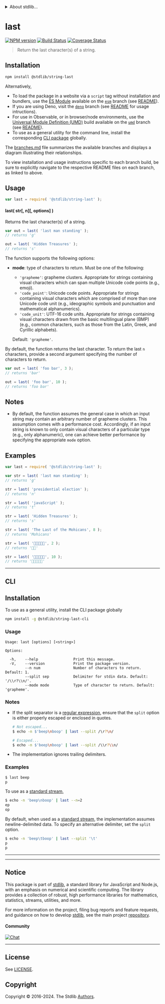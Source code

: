 <!--

@license Apache-2.0

Copyright (c) 2024 The Stdlib Authors.

Licensed under the Apache License, Version 2.0 (the "License");
you may not use this file except in compliance with the License.
You may obtain a copy of the License at

   http://www.apache.org/licenses/LICENSE-2.0

Unless required by applicable law or agreed to in writing, software
distributed under the License is distributed on an "AS IS" BASIS,
WITHOUT WARRANTIES OR CONDITIONS OF ANY KIND, either express or implied.
See the License for the specific language governing permissions and
limitations under the License.

-->


<details>
  <summary>
    About stdlib...
  </summary>
  <p>We believe in a future in which the web is a preferred environment for numerical computation. To help realize this future, we've built stdlib. stdlib is a standard library, with an emphasis on numerical and scientific computation, written in JavaScript (and C) for execution in browsers and in Node.js.</p>
  <p>The library is fully decomposable, being architected in such a way that you can swap out and mix and match APIs and functionality to cater to your exact preferences and use cases.</p>
  <p>When you use stdlib, you can be absolutely certain that you are using the most thorough, rigorous, well-written, studied, documented, tested, measured, and high-quality code out there.</p>
  <p>To join us in bringing numerical computing to the web, get started by checking us out on <a href="https://github.com/stdlib-js/stdlib">GitHub</a>, and please consider <a href="https://opencollective.com/stdlib">financially supporting stdlib</a>. We greatly appreciate your continued support!</p>
</details>

# last

[![NPM version][npm-image]][npm-url] [![Build Status][test-image]][test-url] [![Coverage Status][coverage-image]][coverage-url] <!-- [![dependencies][dependencies-image]][dependencies-url] -->

> Return the last character(s) of a string.

<section class="installation">

## Installation

```bash
npm install @stdlib/string-last
```

Alternatively,

-   To load the package in a website via a `script` tag without installation and bundlers, use the [ES Module][es-module] available on the [`esm`][esm-url] branch (see [README][esm-readme]).
-   If you are using Deno, visit the [`deno`][deno-url] branch (see [README][deno-readme] for usage intructions).
-   For use in Observable, or in browser/node environments, use the [Universal Module Definition (UMD)][umd] build available on the [`umd`][umd-url] branch (see [README][umd-readme]).
-   To use as a general utility for the command line, install the corresponding [CLI package][cli-section] globally.

The [branches.md][branches-url] file summarizes the available branches and displays a diagram illustrating their relationships.

To view installation and usage instructions specific to each branch build, be sure to explicitly navigate to the respective README files on each branch, as linked to above.

</section>

<section class="usage">

## Usage

```javascript
var last = require( '@stdlib/string-last' );
```

#### last( str\[, n]\[, options] )

Returns the last character(s) of a string.

```javascript
var out = last( 'last man standing' );
// returns 'g'

out = last( 'Hidden Treasures' );
// returns 's'
```

The function supports the following options:

-   **mode**: type of characters to return. Must be one of the following:

    -   `'grapheme'`: grapheme clusters. Appropriate for strings containing visual characters which can span multiple Unicode code points (e.g., emoji).
    -   `'code_point'`: Unicode code points. Appropriate for strings containing visual characters which are comprised of more than one Unicode code unit (e.g., ideographic symbols and punctuation and mathematical alphanumerics).
    -   `'code_unit'`: UTF-16 code units. Appropriate for strings containing visual characters drawn from the basic multilingual plane (BMP) (e.g., common characters, such as those from the Latin, Greek, and Cyrillic alphabets).

    Default: `'grapheme'`.

By default, the function returns the last character. To return the last `n` characters, provide a second argument specifying the number of characters to return.

```javascript
var out = last( 'foo bar', 3 );
// returns 'bar'

out = last( 'foo bar', 10 );
// returns 'foo bar'
```

</section>

<!-- /.usage -->

<!-- Package usage notes. Make sure to keep an empty line after the `section` element and another before the `/section` close. -->

<section class="notes">

## Notes

-   By default, the function assumes the general case in which an input string may contain an arbitrary number of grapheme clusters. This assumption comes with a performance cost. Accordingly, if an input string is known to only contain visual characters of a particular type (e.g., only alphanumeric), one can achieve better performance by specifying the appropriate `mode` option.

</section>

<!-- /.notes -->

<section class="examples">

## Examples

<!-- eslint no-undef: "error" -->

```javascript
var last = require( '@stdlib/string-last' );

var str = last( 'last man standing' );
// returns 'g'

str = last( 'presidential election' );
// returns 'n'

str = last( 'javaScript' );
// returns 't'

str = last( 'Hidden Treasures' );
// returns 's'

str = last( 'The Last of the Mohicans', 8 );
// returns 'Mohicans'

str = last( '🐶🐮🐷🐰🐸', 2 );
// returns '🐰🐸'

str = last( '🐶🐮🐷🐰🐸', 10 );
// returns '🐶🐮🐷🐰🐸'
```

</section>

<!-- /.examples -->

* * *

<section class="cli">

## CLI

<section class="installation">

## Installation

To use as a general utility, install the CLI package globally

```bash
npm install -g @stdlib/string-last-cli
```

</section>

<!-- CLI usage documentation. -->

<section class="usage">

### Usage

```text
Usage: last [options] [<string>]

Options:

  -h,    --help                Print this message.
  -V,    --version             Print the package version.
         --n num               Number of characters to return. Default: 1.
         --split sep           Delimiter for stdin data. Default: '/\\r?\\n/'.
         --mode mode           Type of character to return. Default: 'grapheme'.
```

</section>

<!-- /.usage -->

<!-- CLI usage notes. Make sure to keep an empty line after the `section` element and another before the `/section` close. -->

<section class="notes">

### Notes

-   If the split separator is a [regular expression][mdn-regexp], ensure that the `split` option is either properly escaped or enclosed in quotes.

    ```bash
    # Not escaped...
    $ echo -n $'beep\nboop' | last --split /\r?\n/

    # Escaped...
    $ echo -n $'beep\nboop' | last --split /\\r?\\n/
    ```

-   The implementation ignores trailing delimiters.

</section>

<!-- /.notes -->

<section class="examples">

### Examples

```bash
$ last beep
p
```

To use as a [standard stream][standard-streams],

```bash
$ echo -n 'beep\nboop' | last --n=2
ep
op
```

By default, when used as a [standard stream][standard-streams], the implementation assumes newline-delimited data. To specify an alternative delimiter, set the `split` option.

```bash
$ echo -n 'beep\tboop' | last --split '\t'
p
p
```

</section>

<!-- /.examples -->

</section>

<!-- /.cli -->

<!-- Section for related `stdlib` packages. Do not manually edit this section, as it is automatically populated. -->

<section class="related">

* * *


</section>

<!-- /.related -->

<!-- Section for all links. Make sure to keep an empty line after the `section` element and another before the `/section` close. -->


<section class="main-repo" >

* * *

## Notice

This package is part of [stdlib][stdlib], a standard library for JavaScript and Node.js, with an emphasis on numerical and scientific computing. The library provides a collection of robust, high performance libraries for mathematics, statistics, streams, utilities, and more.

For more information on the project, filing bug reports and feature requests, and guidance on how to develop [stdlib][stdlib], see the main project [repository][stdlib].

#### Community

[![Chat][chat-image]][chat-url]

---

## License

See [LICENSE][stdlib-license].


## Copyright

Copyright &copy; 2016-2024. The Stdlib [Authors][stdlib-authors].

</section>

<!-- /.stdlib -->

<!-- Section for all links. Make sure to keep an empty line after the `section` element and another before the `/section` close. -->

<section class="links">

[npm-image]: http://img.shields.io/npm/v/@stdlib/string-last.svg
[npm-url]: https://npmjs.org/package/@stdlib/string-last

[test-image]: https://github.com/stdlib-js/string-last/actions/workflows/test.yml/badge.svg?branch=main
[test-url]: https://github.com/stdlib-js/string-last/actions/workflows/test.yml?query=branch:main

[coverage-image]: https://img.shields.io/codecov/c/github/stdlib-js/string-last/main.svg
[coverage-url]: https://codecov.io/github/stdlib-js/string-last?branch=main

<!--

[dependencies-image]: https://img.shields.io/david/stdlib-js/string-last.svg
[dependencies-url]: https://david-dm.org/stdlib-js/string-last/main

-->

[chat-image]: https://img.shields.io/gitter/room/stdlib-js/stdlib.svg
[chat-url]: https://app.gitter.im/#/room/#stdlib-js_stdlib:gitter.im

[stdlib]: https://github.com/stdlib-js/stdlib

[stdlib-authors]: https://github.com/stdlib-js/stdlib/graphs/contributors

[cli-section]: https://github.com/stdlib-js/string-last#cli
[cli-url]: https://github.com/stdlib-js/string-last/tree/cli
[@stdlib/string-last]: https://github.com/stdlib-js/string-last/tree/main

[umd]: https://github.com/umdjs/umd
[es-module]: https://developer.mozilla.org/en-US/docs/Web/JavaScript/Guide/Modules

[deno-url]: https://github.com/stdlib-js/string-last/tree/deno
[deno-readme]: https://github.com/stdlib-js/string-last/blob/deno/README.md
[umd-url]: https://github.com/stdlib-js/string-last/tree/umd
[umd-readme]: https://github.com/stdlib-js/string-last/blob/umd/README.md
[esm-url]: https://github.com/stdlib-js/string-last/tree/esm
[esm-readme]: https://github.com/stdlib-js/string-last/blob/esm/README.md
[branches-url]: https://github.com/stdlib-js/string-last/blob/main/branches.md

[stdlib-license]: https://raw.githubusercontent.com/stdlib-js/string-last/main/LICENSE

[standard-streams]: https://en.wikipedia.org/wiki/Standard_streams

[mdn-regexp]: https://developer.mozilla.org/en-US/docs/Web/JavaScript/Guide/Regular_Expressions

<!-- <related-links> -->

<!-- </related-links> -->

</section>

<!-- /.links -->
